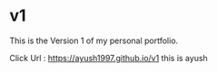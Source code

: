 # v1

This is the Version 1 of my personal portfolio.

Click Url : https://ayush1997.github.io/v1
 this is ayush
